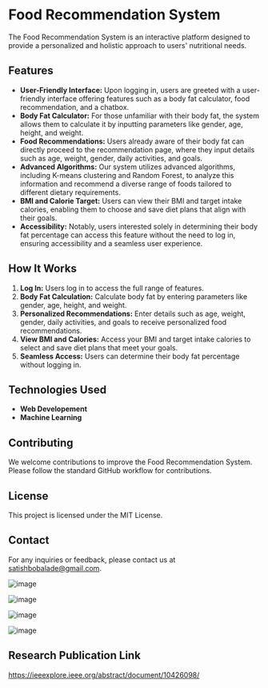 # Food Recommendation System

The Food Recommendation System is an interactive platform designed to provide a personalized and holistic approach to users' nutritional needs.

## Features

- **User-Friendly Interface:** Upon logging in, users are greeted with a user-friendly interface offering features such as a body fat calculator, food recommendation, and a chatbox.
- **Body Fat Calculator:** For those unfamiliar with their body fat, the system allows them to calculate it by inputting parameters like gender, age, height, and weight.
- **Food Recommendations:** Users already aware of their body fat can directly proceed to the recommendation page, where they input details such as age, weight, gender, daily activities, and goals.
- **Advanced Algorithms:** Our system utilizes advanced algorithms, including K-means clustering and Random Forest, to analyze this information and recommend a diverse range of foods tailored to different dietary requirements.
- **BMI and Calorie Target:** Users can view their BMI and target intake calories, enabling them to choose and save diet plans that align with their goals.
- **Accessibility:** Notably, users interested solely in determining their body fat percentage can access this feature without the need to log in, ensuring accessibility and a seamless user experience.

## How It Works

1. **Log In:** Users log in to access the full range of features.
2. **Body Fat Calculation:** Calculate body fat by entering parameters like gender, age, height, and weight.
3. **Personalized Recommendations:** Enter details such as age, weight, gender, daily activities, and goals to receive personalized food recommendations.
4. **View BMI and Calories:** Access your BMI and target intake calories to select and save diet plans that meet your goals.
5. **Seamless Access:** Users can determine their body fat percentage without logging in.

## Technologies Used

- **Web Developement**
- **Machine Learning**

## Contributing

We welcome contributions to improve the Food Recommendation System. Please follow the standard GitHub workflow for contributions.

## License

This project is licensed under the MIT License.

## Contact

For any inquiries or feedback, please contact us at satishbobalade@gmail.com.


![image](https://github.com/Satish210802/WeCare_Food_Recoomendation_System/assets/141732350/85e3d1f8-e007-41ef-929d-3830e0aa581e)


![image](https://github.com/Satish210802/WeCare_Food_Recoomendation_System/assets/141732350/986657e2-9202-4014-9769-231c09966e8a)


![image](https://github.com/Satish210802/WeCare_Food_Recoomendation_System/assets/141732350/542d62a0-4d16-4158-8875-22cb55f5fe2a)


![image](https://github.com/Satish210802/WeCare_Food_Recoomendation_System/assets/141732350/31732c4c-dd54-46d6-ad15-80ca61f5d86e)




## Research Publication Link
https://ieeexplore.ieee.org/abstract/document/10426098/


